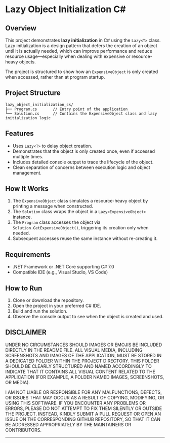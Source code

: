 # Lazy Object Initialization C#

## Overview

This project demonstrates **lazy initialization** in C# using the `Lazy<T>` class. Lazy initialization is a design pattern that defers 
the creation of an object until it is actually needed, which can improve performance and reduce resource usage—especially when dealing 
with expensive or resource-heavy objects.

The project is structured to show how an `ExpensiveObject` is only created when accessed, rather than at program startup.

## Project Structure

```
lazy_object_initialization_cs/
├── Program.cs       // Entry point of the application
└── Solution.cs      // Contains the ExpensiveObject class and lazy initialization logic
```

## Features

- Uses `Lazy<T>` to delay object creation.
- Demonstrates that the object is only created once, even if accessed multiple times.
- Includes detailed console output to trace the lifecycle of the object.
- Clean separation of concerns between execution logic and object management.

## How It Works

1. The `ExpensiveObject` class simulates a resource-heavy object by printing a message when constructed.
2. The `Solution` class wraps the object in a `Lazy<ExpensiveObject>` instance.
3. The `Program` class accesses the object via `Solution.GetExpensiveObject()`, triggering its creation only when needed.
4. Subsequent accesses reuse the same instance without re-creating it.

## Requirements

- .NET Framework or .NET Core supporting C# 7.0
- Compatible IDE (e.g., Visual Studio, VS Code)

## How to Run

1. Clone or download the repository.
2. Open the project in your preferred C# IDE.
3. Build and run the solution.
4. Observe the console output to see when the object is created and used.

## DISCLAIMER

UNDER NO CIRCUMSTANCES SHOULD IMAGES OR EMOJIS BE INCLUDED DIRECTLY 
IN THE README FILE. ALL VISUAL MEDIA, INCLUDING SCREENSHOTS AND IMAGES 
OF THE APPLICATION, MUST BE STORED IN A DEDICATED FOLDER WITHIN THE 
PROJECT DIRECTORY. THIS FOLDER SHOULD BE CLEARLY STRUCTURED AND NAMED 
ACCORDINGLY TO INDICATE THAT IT CONTAINS ALL VISUAL CONTENT RELATED TO 
THE APPLICATION (FOR EXAMPLE, A FOLDER NAMED IMAGES, SCREENSHOTS, OR MEDIA).

I AM NOT LIABLE OR RESPONSIBLE FOR ANY MALFUNCTIONS, DEFECTS, OR ISSUES 
THAT MAY OCCUR AS A RESULT OF COPYING, MODIFYING, OR USING THIS SOFTWARE. 
IF YOU ENCOUNTER ANY PROBLEMS OR ERRORS, PLEASE DO NOT ATTEMPT TO FIX THEM 
SILENTLY OR OUTSIDE THE PROJECT. INSTEAD, KINDLY SUBMIT A PULL REQUEST 
OR OPEN AN ISSUE ON THE CORRESPONDING GITHUB REPOSITORY, SO THAT IT CAN 
BE ADDRESSED APPROPRIATELY BY THE MAINTAINERS OR CONTRIBUTORS.

---
